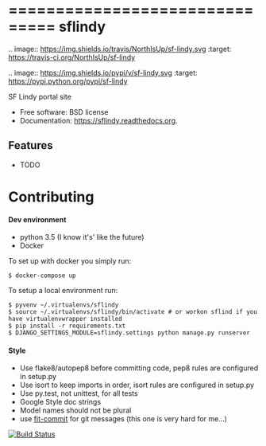 ===============================
sflindy
===============================

.. image:: https://img.shields.io/travis/NorthIsUp/sf-lindy.svg
        :target: https://travis-ci.org/NorthIsUp/sf-lindy

.. image:: https://img.shields.io/pypi/v/sf-lindy.svg
        :target: https://pypi.python.org/pypi/sf-lindy


SF Lindy portal site

* Free software: BSD license
* Documentation: https://sflindy.readthedocs.org.

Features
--------

* TODO

Contributing
============

#### Dev environment
- python 3.5 (I know it's' like the future)
- Docker

To set up with docker you simply run:

```
$ docker-compose up
```

To setup a local environment run:
```
$ pyvenv ~/.virtualenvs/sflindy
$ source ~/.virtualenvs/sflindy/bin/activate # or workon sflind if you have virtualenvwrapper installed
$ pip install -r requirements.txt
$ DJANGO_SETTINGS_MODULE=sflindy.settings python manage.py runserver
```

#### Style
- Use flake8/autopep8 before committing code, pep8 rules are configured in setup.py
- Use isort to keep imports in order, isort rules are configured in setup.py
- Use py.test, not unittest, for all tests
- Google Style doc strings
- Model names should not be plural
- use [fit-commit](https://github.com/m1foley/fit-commit) for git messages (this one is very hard for me...)

[![Build Status](https://travis-ci.org/NorthIsUp/sf-lindy.svg?branch=master)](https://travis-ci.org/NorthIsUp/sf-lindy)
